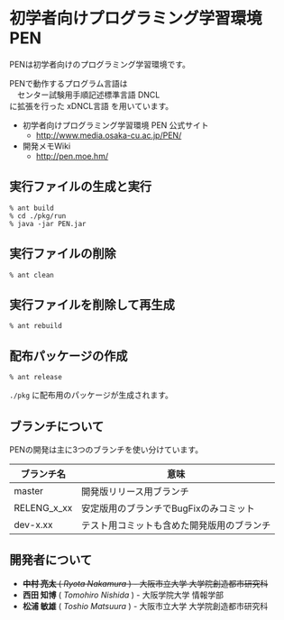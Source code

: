 # 初学者向けプログラミング学習環境 PEN
PENは初学者向けのプログラミング学習環境です。

PENで動作するプログラム言語は  
　センター試験用手順記述標準言語 DNCL  
に拡張を行った xDNCL言語 を用いています。

* 初学者向けプログラミング学習環境 PEN 公式サイト
	* <http://www.media.osaka-cu.ac.jp/PEN/>
* 開発メモWiki
	* <http://pen.moe.hm/>

## 実行ファイルの生成と実行

```
% ant build
% cd ./pkg/run
% java -jar PEN.jar
```

## 実行ファイルの削除

```
% ant clean
```

## 実行ファイルを削除して再生成

```
% ant rebuild
```

## 配布パッケージの作成

```
% ant release
```

`./pkg` に配布用のパッケージが生成されます。

## ブランチについて

PENの開発は主に3つのブランチを使い分けています。

|ブランチ名 |意味                                      |
|-----------|------------------------------------------|
|master     |開発版リリース用ブランチ                  |
|RELENG_x_xx|安定版用のブランチでBugFixのみコミット    |
|dev-x.xx   |テスト用コミットも含めた開発版用のブランチ|


## 開発者について

* ~~**中村 亮太** ( *Ryota Nakamura* ) - 大阪市立大学 大学院創造都市研究科~~
* **西田 知博** ( *Tomohiro Nishida* ) - 大阪学院大学 情報学部
* **松浦 敏雄** ( *Toshio Matsuura* ) - 大阪市立大学 大学院創造都市研究科